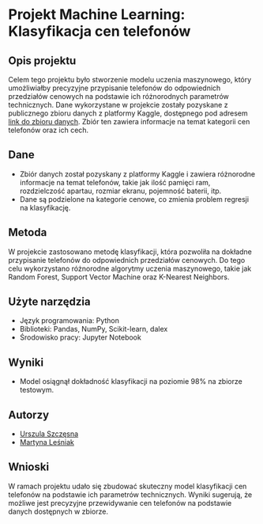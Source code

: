 # Projekt Machine Learning: Klasyfikacja cen telefonów

## Opis projektu
Celem tego projektu było stworzenie modelu uczenia maszynowego, który umożliwiałby precyzyjne przypisanie telefonów do odpowiednich przedziałów cenowych na podstawie ich różnorodnych parametrów technicznych. Dane wykorzystane w projekcie zostały pozyskane z publicznego zbioru danych z platformy Kaggle, dostępnego pod adresem [link do zbioru danych](https://www.kaggle.com/datasets/ahmedghonem01/phones-price-classification). Zbiór ten zawiera informacje na temat kategorii cen telefonów oraz ich cech.

## Dane
- Zbiór danych został pozyskany z platformy Kaggle i zawiera różnorodne informacje na temat telefonów, takie jak ilość pamięci ram, rozdzielczość apartau, rozmiar ekranu, pojemność baterii, itp.
- Dane są podzielone na kategorie cenowe, co zmienia problem regresji na klasyfikację.

## Metoda
W projekcie zastosowano metodę klasyfikacji, która pozwoliła na dokładne przypisanie telefonów do odpowiednich przedziałów cenowych. Do tego celu wykorzystano różnorodne algorytmy uczenia maszynowego, takie jak Random Forest, Support Vector Machine oraz K-Nearest Neighbors.

## Użyte narzędzia
- Język programowania: Python
- Biblioteki: Pandas, NumPy, Scikit-learn, dalex
- Środowisko pracy: Jupyter Notebook

## Wyniki
- Model osiągnął dokładność klasyfikacji na poziomie 98% na zbiorze testowym.


## Autorzy
- [Urszula Szczęsna](https://github.com/ulaszczesna)
- [Martyna Leśniak](https://github.com/martynalesniak)
## Wnioski
W ramach projektu udało się zbudować skuteczny model klasyfikacji cen telefonów na podstawie ich parametrów technicznych. Wyniki sugerują, że możliwe jest precyzyjne przewidywanie cen telefonów na podstawie danych dostępnych w zbiorze.
